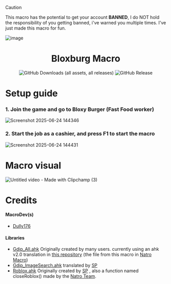 <!--
██████╗ ██╗      ██████╗ ██╗  ██╗██████╗ ██╗   ██╗██████╗  ██████╗     ███╗   ███╗ █████╗  ██████╗██████╗  ██████╗ 
██╔══██╗██║     ██╔═══██╗╚██╗██╔╝██╔══██╗██║   ██║██╔══██╗██╔════╝     ████╗ ████║██╔══██╗██╔════╝██╔══██╗██╔═══██╗
██████╔╝██║     ██║   ██║ ╚███╔╝ ██████╔╝██║   ██║██████╔╝██║  ███╗    ██╔████╔██║███████║██║     ██████╔╝██║   ██║
██╔══██╗██║     ██║   ██║ ██╔██╗ ██╔══██╗██║   ██║██╔══██╗██║   ██║    ██║╚██╔╝██║██╔══██║██║     ██╔══██╗██║   ██║
██████╔╝███████╗╚██████╔╝██╔╝ ██╗██████╔╝╚██████╔╝██║  ██║╚██████╔╝    ██║ ╚═╝ ██║██║  ██║╚██████╗██║  ██║╚██████╔╝
╚═════╝ ╚══════╝ ╚═════╝ ╚═╝  ╚═╝╚═════╝  ╚═════╝ ╚═╝  ╚═╝ ╚═════╝     ╚═╝     ╚═╝╚═╝  ╚═╝ ╚═════╝╚═╝  ╚═╝ ╚═════╝ 

Thank you for trying out my macro, currently a solo dev, so it really does matter a lot to me.
If you're interested in contributing, create a pull request and i'll review it.

You should leave a star in the repo to show your love 💖.

To use the script, open `RunScript.bat` and it'll be open.

YOU CAN IGNORE EVERYTHING ELSE UNDER THIS, Used for github.
-->
<!-- warning related to macro use in Bloxburg -->
> [!CAUTION]
> This macro has the potential to get your account **BANNED**, I do NOT hold the responsibility of you getting banned, i've warned you multiple times. I've just made this macro for fun.

![image](https://github.com/user-attachments/assets/8e070212-c7e3-4fd2-8c46-6a6e99b7898e)

<!-- Info about the macro -->
<div align="center">

# Bloxburg Macro
![GitHub Downloads (all assets, all releases)](https://img.shields.io/github/downloads/DullSmallmega176/BloxburgMacro/total?labelColor=%23000000&color=%2374cffc)
![GitHub Release](https://img.shields.io/github/v/release/DullSmallmega176/BloxburgMacro?labelColor=%23000000)

<div align="left">

<!-- Setup tutorial -->

# Setup guide
### 1. Join the game and go to Bloxy Burger (Fast Food worker)
![Screenshot 2025-06-24 144346](https://github.com/user-attachments/assets/01eb082f-facf-49d8-89af-7bb0afcdf464)
### 2. Start the job as a cashier, and press F1 to start the macro
![Screenshot 2025-06-24 144431](https://github.com/user-attachments/assets/02682fe2-050e-462d-9e44-3042ba083e5c)

# Macro visual
![Untitled video - Made with Clipchamp (3)](https://github.com/user-attachments/assets/2c049964-7baa-47ca-b390-03fc1509e6bc)

<!-- Credits -->
# Credits
#### MacroDev(s)
 - [Dully176](https://discord.com/users/522940239904243712)

#### Libraries
 - [Gdip_All.ahk](https://github.com/marius-sucan/AHK-GDIp-Library-Compilation/blob/master/ahk-v1-1/Gdip_All.ahk) Originally created by many users. currently using an ahk v2.0 translation in [this repository](https://github.com/buliasz/AHKv2-Gdip) (the file from this macro in [Natro Macro](https://github.com/NatroTeam/NatroMacro))
 - [Gdip_ImageSearch.ahk](https://github.com/MasterFocus/AutoHotkey/blob/master/Functions/Gdip_ImageSearch/Gdip_ImageSearch.ahk) translated by [SP](https://github.com/zspz) 
 - [Roblox.ahk](https://github.com/NatroTeam/NatroMacro/blob/main/lib/Roblox.ahk) Originally created by [SP](https://github.com/zspz) , also a function named closeRoblox() made by the [Natro Team](https://github.com/NatroTeam).
 